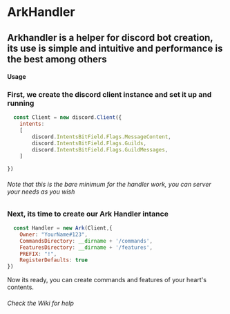 <h1> ArkHandler </h1>


<h2> Arkhandler is a helper for discord bot creation, its use is simple and intuitive and performance is the best among others </h2>

#### Usage


<h3> First, we create the discord client instance and set it up and running </h3>

```javascript
  const Client = new discord.Client({
    intents: 
    [
        discord.IntentsBitField.Flags.MessageContent,
        discord.IntentsBitField.Flags.Guilds,
        discord.IntentsBitField.Flags.GuildMessages,
    ]

})
```

###### Note that this is the bare minimum for the handler work, you can server your needs as you wish

<h3> Next, its time to create our Ark Handler intance </h3>

```javascript
  const Handler = new Ark(Client,{
    Owner: "YourName#123",
    CommandsDirectory: __dirname + '/commands',
    FeaturesDirectory: __dirname + '/features',
    PREFIX: "!",
    RegisterDefaults: true
})
```

Now its ready, you can create commands and features of your heart's contents.
###### Check the Wiki for help

